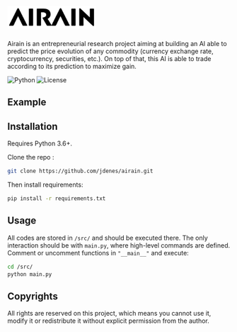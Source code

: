 <h1>
    <img src="./resources/airain.png" alt="AIRAIN" height="50px">
</h1>

Airain is an entrepreneurial research project aiming at building an AI able to predict the price evolution of any commodity
(currency exchange rate, cryptocurrency, securities, etc.).
On top of that, this AI is able to trade according to its prediction to maximize gain.

![Python](https://img.shields.io/badge/python-v3.6+-orange.svg)
![License](https://img.shields.io/badge/copyrights-reserved-red.svg)

## Example


## Installation

Requires Python 3.6+.

Clone the repo : 
```bash
git clone https://github.com/jdenes/airain.git
```

Then install requirements:
```bash
pip install -r requirements.txt
```

## Usage

All codes are stored in `/src/` and should be executed there.
The only interaction should be with `main.py`, where high-level commands are defined.
Comment or uncomment functions in `"__main__"` and execute:
```bash
cd /src/
python main.py
```


## Copyrights

All rights are reserved on this project, which means you cannot use it, modify it or redistribute it without explicit
permission from the author.
